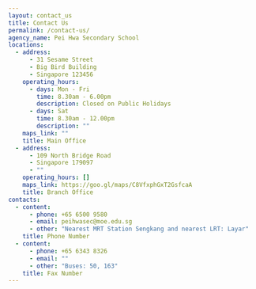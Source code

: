 ```yaml
---
layout: contact_us
title: Contact Us
permalink: /contact-us/
agency_name: Pei Hwa Secondary School
locations:
  - address:
      - 31 Sesame Street
      - Big Bird Building
      - Singapore 123456
    operating_hours:
      - days: Mon - Fri
        time: 8.30am - 6.00pm
        description: Closed on Public Holidays
      - days: Sat
        time: 8.30am - 12.00pm
        description: ""
    maps_link: ""
    title: Main Office
  - address:
      - 109 North Bridge Road
      - Singapore 179097
      - ""
    operating_hours: []
    maps_link: https://goo.gl/maps/C8VfxphGxT2GsfcaA
    title: Branch Office
contacts:
  - content:
      - phone: +65 6500 9580
      - email: peihwasec@moe.edu.sg
      - other: "Nearest MRT Station Sengkang and nearest LRT: Layar"
    title: Phone Number
  - content:
      - phone: +65 6343 8326
      - email: ""
      - other: "Buses: 50, 163"
    title: Fax Number
---
```


